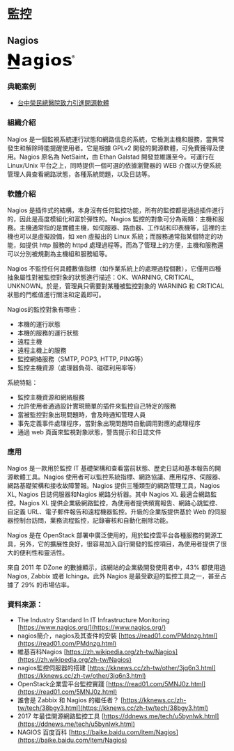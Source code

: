 # **監控**

## **Nagios**

![](/assets/nagios.png)

### 典範案例

* [台中榮民總醫院致力引進開源軟體](//use-case/vghtc.md)

### 組織介紹

Nagios 是一個監視系統運行狀態和網路信息的系統，它檢測主機和服務，當異常發生和解除時能提醒使用者。它是根據 GPLv2 開發的開源軟體，可免費獲得及使用。Nagios 原名為 NetSaint，由 Ethan Galstad 開發並維護至今。可運行在 Linux/Unix 平台之上，同時提供一個可選的依據瀏覽器的 WEB 介面以方便系統管理人員查看網路狀態，各種系統問題，以及日誌等。

### 軟體介紹

Nagios 是插件式的結構，本身沒有任何監控功能，所有的監控都是通過插件進行的，因此是高度模組化和富於彈性的。Nagios 監控的對象可分為兩類：主機和服務。主機通常指的是實體主機，如伺服器、路由器、工作站和印表機等，這裡的主機也可以是虛擬設備，如 xen 虛擬出的 Linux 系統；而服務通常指某個特定的功能，如提供 http 服務的 httpd 處理過程等。而為了管理上的方便，主機和服務還可以分別被規劃為主機組和服務組等。

Nagios 不監控任何具體數值指標（如作業系統上的處理過程個數），它僅用四種抽象屬性對被監控對象的狀態進行描述：OK、WARNING, CRITICAL, UNKNOWN。於是，管理員只需要對某種被監控對象的 WARNING 和 CRITICAL 狀態的門檻值進行關注和定義即可。

Nagios的監控對象有哪些：

* 本機的運行狀態
* 本機的服務的運行狀態
* 遠程主機
* 遠程主機上的服務
* 監控網絡服務（SMTP, POP3, HTTP, PING等）
* 監控主機資源（處理器負荷、磁碟利用率等）

系統特點：

* 監控主機資源和網絡服務
* 允許使用者通過設計實現簡單的插件來監控自己特定的服務
* 當被監控對象出現問題時，會及時通知管理人員
* 事先定義事件處理程序，當對象出現問題時自動調用對應的處理程序
* 通過 web 頁面來監視對象狀態，警告提示和日誌文件

### 應用

Nagios 是一款用於監控 IT 基礎架構和查看當前狀態、歷史日誌和基本報告的開源軟體工具。Nagios 使用者可以監控系統指標、網路協議、應用程序、伺服器、網路基礎架構和接收故障警報。Nagios 提供三種類型的網路管理工具，Nagios XL, Nagios 日誌伺服器和Nagios 網路分析器。其中 Nagios XL 最適合網路監控。Nagios XL 提供企業級網路監控，為使用者提供頻寬報告、網路心跳監控、自定義 URL、電子郵件報告和遠程機器監控。升級的企業版提供基於 Web 的伺服器控制台訪問，業務流程監控，記錄審核和自動化刪除功能。

Nagios 是在 OpenStack 部署中廣泛使用的，用於監控雲平台各種服務的開源工具，另外，它的擴展性良好，很容易加入自行開發的監控項目，為使用者提供了很大的便利性和靈活性。

來自 2011 年 DZone 的數據顯示，該網站的企業級開發使用者中，43% 都使用過 Nagios, Zabbix 或者 Ichinga。此外 Nagios 是最受歡迎的監控工具之一，甚至占據了 29% 的市場佔率。

### 資料來源：

* The Industry Standard In IT Infrastructure Monitoring [https://www.nagios.org/](https://www.nagios.org/)
* nagios簡介，nagios及其查件的安裝
   [https://read01.com/PMdnzg.html](https://read01.com/PMdnzg.html)
* 維基百科Nagios [https://zh.wikipedia.org/zh-tw/Nagios](https://zh.wikipedia.org/zh-tw/Nagios)
* nagios監控伺服器的搭建 [https://kknews.cc/zh-tw/other/3jq6n3.html](https://kknews.cc/zh-tw/other/3jq6n3.html)
* OpenStack企業雲平台監控實踐 [https://read01.com/5MNJ0z.html](https://read01.com/5MNJ0z.html)
* 誰會是 Zabbix 和 Nagios 的繼任者？ [https://kknews.cc/zh-tw/tech/38bgy3.html](https://kknews.cc/zh-tw/tech/38bgy3.html)
* 2017 年最佳開源網路監控工具 [https://ddnews.me/tech/u5bynlwk.html](https://ddnews.me/tech/u5bynlwk.html)
* NAGIOS 百度百科 [https://baike.baidu.com/item/Nagios](https://baike.baidu.com/item/Nagios)



